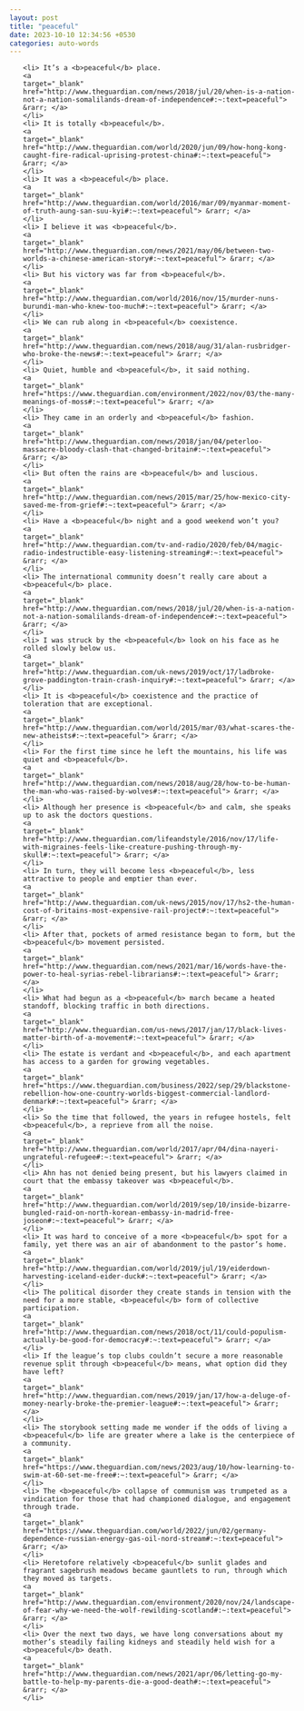 ```yaml
---
layout: post
title: "peaceful"
date: 2023-10-10 12:34:56 +0530
categories: auto-words
---
```

<ol>

    <li> It’s a <b>peaceful</b> place.
    <a 
    target="_blank" 
    href="http://www.theguardian.com/news/2018/jul/20/when-is-a-nation-not-a-nation-somalilands-dream-of-independence#:~:text=peaceful"> &rarr; </a>
    </li>
    <li> It is totally <b>peaceful</b>.
    <a 
    target="_blank" 
    href="http://www.theguardian.com/world/2020/jun/09/how-hong-kong-caught-fire-radical-uprising-protest-china#:~:text=peaceful"> &rarr; </a>
    </li>
    <li> It was a <b>peaceful</b> place.
    <a 
    target="_blank" 
    href="http://www.theguardian.com/world/2016/mar/09/myanmar-moment-of-truth-aung-san-suu-kyi#:~:text=peaceful"> &rarr; </a>
    </li>
    <li> I believe it was <b>peaceful</b>.
    <a 
    target="_blank" 
    href="http://www.theguardian.com/news/2021/may/06/between-two-worlds-a-chinese-american-story#:~:text=peaceful"> &rarr; </a>
    </li>
    <li> But his victory was far from <b>peaceful</b>.
    <a 
    target="_blank" 
    href="http://www.theguardian.com/world/2016/nov/15/murder-nuns-burundi-man-who-knew-too-much#:~:text=peaceful"> &rarr; </a>
    </li>
    <li> We can rub along in <b>peaceful</b> coexistence.
    <a 
    target="_blank" 
    href="http://www.theguardian.com/news/2018/aug/31/alan-rusbridger-who-broke-the-news#:~:text=peaceful"> &rarr; </a>
    </li>
    <li> Quiet, humble and <b>peaceful</b>, it said nothing.
    <a 
    target="_blank" 
    href="https://www.theguardian.com/environment/2022/nov/03/the-many-meanings-of-moss#:~:text=peaceful"> &rarr; </a>
    </li>
    <li> They came in an orderly and <b>peaceful</b> fashion.
    <a 
    target="_blank" 
    href="http://www.theguardian.com/news/2018/jan/04/peterloo-massacre-bloody-clash-that-changed-britain#:~:text=peaceful"> &rarr; </a>
    </li>
    <li> But often the rains are <b>peaceful</b> and luscious.
    <a 
    target="_blank" 
    href="http://www.theguardian.com/news/2015/mar/25/how-mexico-city-saved-me-from-grief#:~:text=peaceful"> &rarr; </a>
    </li>
    <li> Have a <b>peaceful</b> night and a good weekend won’t you?
    <a 
    target="_blank" 
    href="http://www.theguardian.com/tv-and-radio/2020/feb/04/magic-radio-indestructible-easy-listening-streaming#:~:text=peaceful"> &rarr; </a>
    </li>
    <li> The international community doesn’t really care about a <b>peaceful</b> place.
    <a 
    target="_blank" 
    href="http://www.theguardian.com/news/2018/jul/20/when-is-a-nation-not-a-nation-somalilands-dream-of-independence#:~:text=peaceful"> &rarr; </a>
    </li>
    <li> I was struck by the <b>peaceful</b> look on his face as he rolled slowly below us.
    <a 
    target="_blank" 
    href="http://www.theguardian.com/uk-news/2019/oct/17/ladbroke-grove-paddington-train-crash-inquiry#:~:text=peaceful"> &rarr; </a>
    </li>
    <li> It is <b>peaceful</b> coexistence and the practice of toleration that are exceptional.
    <a 
    target="_blank" 
    href="http://www.theguardian.com/world/2015/mar/03/what-scares-the-new-atheists#:~:text=peaceful"> &rarr; </a>
    </li>
    <li> For the first time since he left the mountains, his life was quiet and <b>peaceful</b>.
    <a 
    target="_blank" 
    href="http://www.theguardian.com/news/2018/aug/28/how-to-be-human-the-man-who-was-raised-by-wolves#:~:text=peaceful"> &rarr; </a>
    </li>
    <li> Although her presence is <b>peaceful</b> and calm, she speaks up to ask the doctors questions.
    <a 
    target="_blank" 
    href="http://www.theguardian.com/lifeandstyle/2016/nov/17/life-with-migraines-feels-like-creature-pushing-through-my-skull#:~:text=peaceful"> &rarr; </a>
    </li>
    <li> In turn, they will become less <b>peaceful</b>, less attractive to people and emptier than ever.
    <a 
    target="_blank" 
    href="http://www.theguardian.com/uk-news/2015/nov/17/hs2-the-human-cost-of-britains-most-expensive-rail-project#:~:text=peaceful"> &rarr; </a>
    </li>
    <li> After that, pockets of armed resistance began to form, but the <b>peaceful</b> movement persisted.
    <a 
    target="_blank" 
    href="http://www.theguardian.com/news/2021/mar/16/words-have-the-power-to-heal-syrias-rebel-librarians#:~:text=peaceful"> &rarr; </a>
    </li>
    <li> What had begun as a <b>peaceful</b> march became a heated standoff, blocking traffic in both directions.
    <a 
    target="_blank" 
    href="http://www.theguardian.com/us-news/2017/jan/17/black-lives-matter-birth-of-a-movement#:~:text=peaceful"> &rarr; </a>
    </li>
    <li> The estate is verdant and <b>peaceful</b>, and each apartment has access to a garden for growing vegetables.
    <a 
    target="_blank" 
    href="https://www.theguardian.com/business/2022/sep/29/blackstone-rebellion-how-one-country-worlds-biggest-commercial-landlord-denmark#:~:text=peaceful"> &rarr; </a>
    </li>
    <li> So the time that followed, the years in refugee hostels, felt <b>peaceful</b>, a reprieve from all the noise.
    <a 
    target="_blank" 
    href="http://www.theguardian.com/world/2017/apr/04/dina-nayeri-ungrateful-refugee#:~:text=peaceful"> &rarr; </a>
    </li>
    <li> Ahn has not denied being present, but his lawyers claimed in court that the embassy takeover was <b>peaceful</b>.
    <a 
    target="_blank" 
    href="http://www.theguardian.com/world/2019/sep/10/inside-bizarre-bungled-raid-on-north-korean-embassy-in-madrid-free-joseon#:~:text=peaceful"> &rarr; </a>
    </li>
    <li> It was hard to conceive of a more <b>peaceful</b> spot for a family, yet there was an air of abandonment to the pastor’s home.
    <a 
    target="_blank" 
    href="http://www.theguardian.com/world/2019/jul/19/eiderdown-harvesting-iceland-eider-duck#:~:text=peaceful"> &rarr; </a>
    </li>
    <li> The political disorder they create stands in tension with the need for a more stable, <b>peaceful</b> form of collective participation.
    <a 
    target="_blank" 
    href="http://www.theguardian.com/news/2018/oct/11/could-populism-actually-be-good-for-democracy#:~:text=peaceful"> &rarr; </a>
    </li>
    <li> If the league’s top clubs couldn’t secure a more reasonable revenue split through <b>peaceful</b> means, what option did they have left?
    <a 
    target="_blank" 
    href="http://www.theguardian.com/news/2019/jan/17/how-a-deluge-of-money-nearly-broke-the-premier-league#:~:text=peaceful"> &rarr; </a>
    </li>
    <li> The storybook setting made me wonder if the odds of living a <b>peaceful</b> life are greater where a lake is the centerpiece of a community.
    <a 
    target="_blank" 
    href="https://www.theguardian.com/news/2023/aug/10/how-learning-to-swim-at-60-set-me-free#:~:text=peaceful"> &rarr; </a>
    </li>
    <li> The <b>peaceful</b> collapse of communism was trumpeted as a vindication for those that had championed dialogue, and engagement through trade.
    <a 
    target="_blank" 
    href="https://www.theguardian.com/world/2022/jun/02/germany-dependence-russian-energy-gas-oil-nord-stream#:~:text=peaceful"> &rarr; </a>
    </li>
    <li> Heretofore relatively <b>peaceful</b> sunlit glades and fragrant sagebrush meadows became gauntlets to run, through which they moved as targets.
    <a 
    target="_blank" 
    href="http://www.theguardian.com/environment/2020/nov/24/landscape-of-fear-why-we-need-the-wolf-rewilding-scotland#:~:text=peaceful"> &rarr; </a>
    </li>
    <li> Over the next two days, we have long conversations about my mother’s steadily failing kidneys and steadily held wish for a <b>peaceful</b> death.
    <a 
    target="_blank" 
    href="http://www.theguardian.com/news/2021/apr/06/letting-go-my-battle-to-help-my-parents-die-a-good-death#:~:text=peaceful"> &rarr; </a>
    </li>